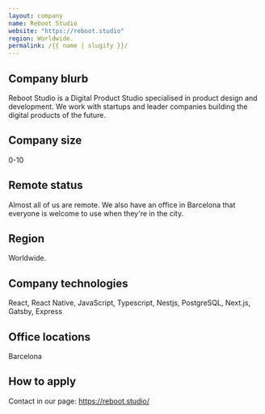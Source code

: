 ```yaml
---
layout: company
name: Reboot Studio
website: "https://reboot.studio"
region: Worldwide.
permalink: /{{ name | slugify }}/
---
```


## Company blurb

Reboot Studio is a Digital Product Studio specialised in product design and development. We work with startups and leader companies building the digital products of the future.

## Company size

0-10

## Remote status

Almost all of us are remote. We also have an office in Barcelona that everyone is welcome to use when they're in the city.

## Region

Worldwide.

## Company technologies

React, React Native, JavaScript, Typescript, Nestjs, PostgreSQL, Next.js, Gatsby, Express

## Office locations

Barcelona

## How to apply

Contact in our page: https://reboot.studio/